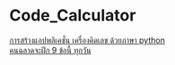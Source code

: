 # Code_Calculator

[การสร้างแอปพลิเคชั่น เครื่องคิดเลข ด้วยภาษา python](https://www.youtube.com/watch?v=4X8ec7qDZKU)<br>
[คนฉลาดจะฝึก 9 ข้อนี้ ทุกวัน](https://www.youtube.com/watch?v=V6vdn1z2foo)<br>
